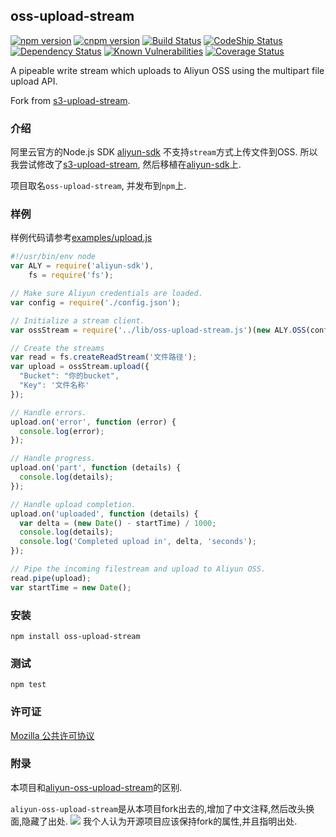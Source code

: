 ## oss-upload-stream

[![npm version](https://img.shields.io/npm/v/oss-upload-stream.svg)](https://www.npmjs.com/package/oss-upload-stream)
[![cnpm version](https://npm.taobao.org/badge/v/oss-upload-stream.svg)](https://npm.taobao.org/package/oss-upload-stream)
[![Build Status](https://travis-ci.org/meteormatt/oss-upload-stream.svg?branch=master)](https://travis-ci.org/meteormatt/oss-upload-stream)
[![CodeShip Status](https://img.shields.io/codeship/9d423a50-5ace-0133-11b8-624f61fe64ff.svg)](https://codeship.com/projects/110510)
[![Dependency Status](https://david-dm.org/meteormatt/oss-upload-stream.svg)](https://david-dm.org/meteormatt/oss-upload-stream)
[![Known Vulnerabilities](https://snyk.io/test/github/meteormatt/oss-upload-stream/badge.svg)](https://snyk.io/test/github/meteormatt/oss-upload-stream)
[![Coverage Status](https://coveralls.io/repos/meteormatt/oss-upload-stream/badge.svg?branch=master&service=github)](https://coveralls.io/github/meteormatt/oss-upload-stream?branch=master)

A pipeable write stream which uploads to Aliyun OSS using the multipart file upload API.

Fork from [s3-upload-stream](https://github.com/nathanpeck/s3-upload-stream).

### 介绍

阿里云官方的Node.js SDK [aliyun-sdk](https://github.com/aliyun-UED/aliyun-sdk-js) 不支持`stream`方式上传文件到OSS. 
所以我尝试修改了[s3-upload-stream](https://github.com/nathanpeck/s3-upload-stream), 然后移植在[aliyun-sdk](https://github.com/aliyun-UED/aliyun-sdk-js)上.

项目取名`oss-upload-stream`, 并发布到`npm`上.

### 样例

样例代码请参考[examples/upload.js](https://github.com/meteormatt/oss-upload-stream/blob/master/examples/upload.js)

```js
#!/usr/bin/env node
var ALY = require('aliyun-sdk'),
    fs = require('fs');

// Make sure Aliyun credentials are loaded.
var config = require('./config.json');

// Initialize a stream client.
var ossStream = require('../lib/oss-upload-stream.js')(new ALY.OSS(config));

// Create the streams
var read = fs.createReadStream('文件路径');
var upload = ossStream.upload({
  "Bucket": "你的bucket",
  "Key": '文件名称'
});

// Handle errors.
upload.on('error', function (error) {
  console.log(error);
});

// Handle progress.
upload.on('part', function (details) {
  console.log(details);
});

// Handle upload completion.
upload.on('uploaded', function (details) {
  var delta = (new Date() - startTime) / 1000;
  console.log(details);
  console.log('Completed upload in', delta, 'seconds');
});

// Pipe the incoming filestream and upload to Aliyun OSS.
read.pipe(upload);
var startTime = new Date();
```

### 安装

```
npm install oss-upload-stream
```

### 测试

```
npm test
```

### 许可证

[Mozilla 公共许可协议](http://mozillachina.github.io/MPL/)

### 附录

本项目和[aliyun-oss-upload-stream](https://github.com/berwin/aliyun-oss-upload-stream)的区别.

`aliyun-oss-upload-stream`是从本项目fork出去的,增加了中文注释,然后改头换面,隐藏了出处.
![](http://ww4.sinaimg.cn/large/474ac5b3gw1ezoews1udtj20yk042dgl.jpg)
我个人认为开源项目应该保持fork的属性,并且指明出处.
